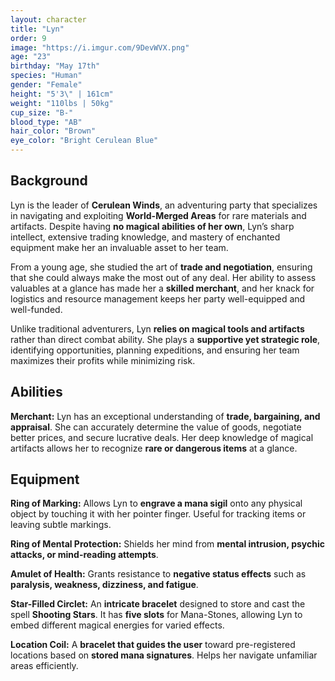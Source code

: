 ```yaml
---
layout: character
title: "Lyn"
order: 9
image: "https://i.imgur.com/9DevWVX.png"
age: "23"
birthday: "May 17th"
species: "Human"
gender: "Female"
height: "5'3\" | 161cm"
weight: "110lbs | 50kg"
cup_size: "B-"
blood_type: "AB"
hair_color: "Brown"
eye_color: "Bright Cerulean Blue"
---
```


## Background

Lyn is the leader of **Cerulean Winds**, an adventuring party that specializes in navigating and exploiting **World-Merged Areas** for rare materials and artifacts. Despite having **no magical abilities of her own**, Lyn’s sharp intellect, extensive trading knowledge, and mastery of enchanted equipment make her an invaluable asset to her team.

From a young age, she studied the art of **trade and negotiation**, ensuring that she could always make the most out of any deal. Her ability to assess valuables at a glance has made her a **skilled merchant**, and her knack for logistics and resource management keeps her party well-equipped and well-funded.

Unlike traditional adventurers, Lyn **relies on magical tools and artifacts** rather than direct combat ability. She plays a **supportive yet strategic role**, identifying opportunities, planning expeditions, and ensuring her team maximizes their profits while minimizing risk.

## Abilities

**Merchant:** Lyn has an exceptional understanding of **trade, bargaining, and appraisal**. She can accurately determine the value of goods, negotiate better prices, and secure lucrative deals. Her deep knowledge of magical artifacts allows her to recognize **rare or dangerous items** at a glance.

## Equipment

**Ring of Marking:** Allows Lyn to **engrave a mana sigil** onto any physical object by touching it with her pointer finger. Useful for tracking items or leaving subtle markings.  

**Ring of Mental Protection:** Shields her mind from **mental intrusion, psychic attacks, or mind-reading attempts**.  

**Amulet of Health:** Grants resistance to **negative status effects** such as **paralysis, weakness, dizziness, and fatigue**.  

**Star-Filled Circlet:** An **intricate bracelet** designed to store and cast the spell **Shooting Stars**. It has **five slots** for Mana-Stones, allowing Lyn to embed different magical energies for varied effects.  

**Location Coil:** A **bracelet that guides the user** toward pre-registered locations based on **stored mana signatures**. Helps her navigate unfamiliar areas efficiently.  
